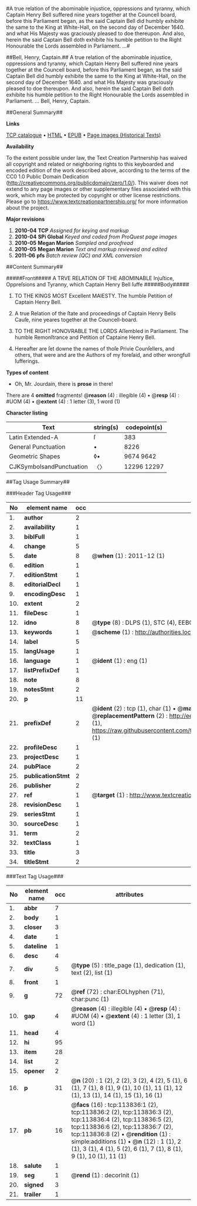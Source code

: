 #A true relation of the abominable injustice, oppressions and tyranny, which Captain Henry Bell suffered nine years together at the Councell board, before this Parliament began, as the said Captain Bell did humbly exhibite the same to the King at White-Hall, on the second day of December 1640. and what His Majesty was graciously pleased to doe thereupon. And also, herein the said Captain Bell doth exhibite his humble petition to the Right Honourable the Lords assembled in Parliament. ...#

##Bell, Henry, Captain.##
A true relation of the abominable injustice, oppressions and tyranny, which Captain Henry Bell suffered nine years together at the Councell board, before this Parliament began, as the said Captain Bell did humbly exhibite the same to the King at White-Hall, on the second day of December 1640. and what His Majesty was graciously pleased to doe thereupon. And also, herein the said Captain Bell doth exhibite his humble petition to the Right Honourable the Lords assembled in Parliament. ...
Bell, Henry, Captain.

##General Summary##

**Links**

[TCP catalogue](http://www.ota.ox.ac.uk/tcp/)  • 
[HTML](http://tei.it.ox.ac.uk/tcp/Texts-HTML/free/A76/A76357.html)  • 
[EPUB](http://tei.it.ox.ac.uk/tcp/Texts-EPUB/free/A76/A76357.epub) • 
[Page images (Historical Texts)](https://historicaltexts.jisc.ac.uk/eebo-99861695e)

**Availability**

To the extent possible under law, the Text Creation Partnership has waived all copyright and related or neighboring rights to this keyboarded and encoded edition of the work described above, according to the terms of the CC0 1.0 Public Domain Dedication (http://creativecommons.org/publicdomain/zero/1.0/). This waiver does not extend to any page images or other supplementary files associated with this work, which may be protected by copyright or other license restrictions. Please go to https://www.textcreationpartnership.org/ for more information about the project.

**Major revisions**

1. __2010-04__ __TCP__ *Assigned for keying and markup*
1. __2010-04__ __SPi Global__ *Keyed and coded from ProQuest page images*
1. __2010-05__ __Megan Marion__ *Sampled and proofread*
1. __2010-05__ __Megan Marion__ *Text and markup reviewed and edited*
1. __2011-06__ __pfs__ *Batch review (QC) and XML conversion*

##Content Summary##

#####Front#####
A TRVE RELATION OF THE ABOMINABLE Injuſtice, Oppreſsions and Tyranny, which Captain Henry Bell ſuffe
#####Body#####

1. TO THE KINGS MOST Excellent MAIESTY. The humble Petition of Captain Henry Bell.

1. A true Relation of the ſtate and proceedings of Captain Henry Bells Cauſe, nine yeares together at the Councell-board.

1. TO THE RIGHT HONOVRABLE THE LORDS Aſſembled in Parliament. The humble Remonſtrance and Petition of Captaine Henry Bell.

1. Hereafter are ſet downe the names of thoſe Privie Counſellers, and others, that were and are the Authors of my foreſaid, and other wrongfull ſufferings.

**Types of content**

  * Oh, Mr. Jourdain, there is **prose** in there!

There are 4 **omitted** fragments! 
 @__reason__ (4) : illegible (4)  •  @__resp__ (4) : #UOM (4)  •  @__extent__ (4) : 1 letter (3), 1 word (1)

**Character listing**


|Text|string(s)|codepoint(s)|
|---|---|---|
|Latin Extended-A|ſ|383|
|General Punctuation|•|8226|
|Geometric Shapes|◊▪|9674 9642|
|CJKSymbolsandPunctuation|〈〉|12296 12297|

##Tag Usage Summary##

###Header Tag Usage###

|No|element name|occ|attributes|
|---|---|---|---|
|1.|__author__|2||
|2.|__availability__|1||
|3.|__biblFull__|1||
|4.|__change__|5||
|5.|__date__|8| @__when__ (1) : 2011-12 (1)|
|6.|__edition__|1||
|7.|__editionStmt__|1||
|8.|__editorialDecl__|1||
|9.|__encodingDesc__|1||
|10.|__extent__|2||
|11.|__fileDesc__|1||
|12.|__idno__|8| @__type__ (8) : DLPS (1), STC (4), EEBO-CITATION (1), PROQUEST (1), VID (1)|
|13.|__keywords__|1| @__scheme__ (1) : http://authorities.loc.gov/ (1)|
|14.|__label__|5||
|15.|__langUsage__|1||
|16.|__language__|1| @__ident__ (1) : eng (1)|
|17.|__listPrefixDef__|1||
|18.|__note__|8||
|19.|__notesStmt__|2||
|20.|__p__|11||
|21.|__prefixDef__|2| @__ident__ (2) : tcp (1), char (1)  •  @__matchPattern__ (2) : ([0-9\-]+):([0-9IVX]+) (1), (.+) (1)  •  @__replacementPattern__ (2) : http://eebo.chadwyck.com/downloadtiff?vid=$1&page=$2 (1), https://raw.githubusercontent.com/textcreationpartnership/Texts/master/tcpchars.xml#$1 (1)|
|22.|__profileDesc__|1||
|23.|__projectDesc__|1||
|24.|__pubPlace__|2||
|25.|__publicationStmt__|2||
|26.|__publisher__|2||
|27.|__ref__|1| @__target__ (1) : http://www.textcreationpartnership.org/docs/. (1)|
|28.|__revisionDesc__|1||
|29.|__seriesStmt__|1||
|30.|__sourceDesc__|1||
|31.|__term__|2||
|32.|__textClass__|1||
|33.|__title__|3||
|34.|__titleStmt__|2||


###Text Tag Usage###

|No|element name|occ|attributes|
|---|---|---|---|
|1.|__abbr__|7||
|2.|__body__|1||
|3.|__closer__|3||
|4.|__date__|1||
|5.|__dateline__|1||
|6.|__desc__|4||
|7.|__div__|5| @__type__ (5) : title_page (1), dedication (1), text (2), list (1)|
|8.|__front__|1||
|9.|__g__|72| @__ref__ (72) : char:EOLhyphen (71), char:punc (1)|
|10.|__gap__|4| @__reason__ (4) : illegible (4)  •  @__resp__ (4) : #UOM (4)  •  @__extent__ (4) : 1 letter (3), 1 word (1)|
|11.|__head__|4||
|12.|__hi__|95||
|13.|__item__|28||
|14.|__list__|2||
|15.|__opener__|2||
|16.|__p__|31| @__n__ (20) : 1 (2), 2 (2), 3 (2), 4 (2), 5 (1), 6 (1), 7 (1), 8 (1), 9 (1), 10 (1), 11 (1), 12 (1), 13 (1), 14 (1), 15 (1), 16 (1)|
|17.|__pb__|16| @__facs__ (16) : tcp:113836:1 (2), tcp:113836:2 (2), tcp:113836:3 (2), tcp:113836:4 (2), tcp:113836:5 (2), tcp:113836:6 (2), tcp:113836:7 (2), tcp:113836:8 (2)  •  @__rendition__ (1) : simple:additions (1)  •  @__n__ (12) : 1 (1), 2 (1), 3 (1), 4 (1), 5 (2), 6 (1), 7 (1), 8 (1), 9 (1), 10 (1), 11 (1)|
|18.|__salute__|1||
|19.|__seg__|1| @__rend__ (1) : decorInit (1)|
|20.|__signed__|3||
|21.|__trailer__|1||
